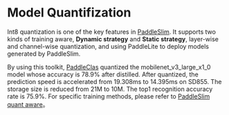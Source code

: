 # Model Quantifization

Int8 quantization is one of the key features in [PaddleSlim](https://github.com/PaddlePaddle/PaddleSlim).
It supports two kinds of training aware, **Dynamic strategy** and **Static strategy**, 
layer-wise and channel-wise quantization,
and using PaddleLite to deploy models generated by PaddleSlim.

By using this toolkit, [PaddleClas](https://github.com/PaddlePaddle/PaddleClas) quantized the mobilenet_v3_large_x1_0 model whose accuracy is 78.9% after distilled.
After quantized, the prediction speed is accelerated from 19.308ms to 14.395ms on SD855. 
The storage size is reduced from 21M to 10M.
The top1 recognition accuracy rate is 75.9%.
For specific training methods, please refer to [PaddleSlim quant aware](https://paddlepaddle.github.io/PaddleSlim/quick_start/quant_aware_tutorial.html)。

